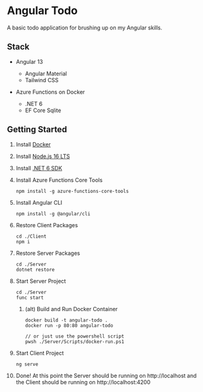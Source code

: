 # Angular Todo

A basic todo application for brushing up on my Angular skills.

## Stack

- Angular 13
    - Angular Material
    - Tailwind CSS

- Azure Functions on Docker
    - .NET 6
    - EF Core Sqlite

## Getting Started

1. Install [Docker](https://docs.docker.com/get-docker/)

2. Install [Node.js 16 LTS](https://nodejs.org/en/download/)

3. Install [.NET 6 SDK](https://nodejs.org/en/download/)


4. Install Azure Functions Core Tools

    ```
    npm install -g azure-functions-core-tools
    ```

5. Install Angular CLI

    ```
    npm install -g @angular/cli
    ```

6. Restore Client Packages

    ```
    cd ./Client
    npm i
    ```

7. Restore Server Packages

    ```
    cd ./Server
    dotnet restore
    ```

8. Start Server Project

    ```
    cd ./Server
    func start
    ```

    1. (alt) Build and Run Docker Container

        ```
        docker build -t angular-todo .
        docker run -p 80:80 angular-todo

        // or just use the powershell script
        pwsh ./Server/Scripts/docker-run.ps1
        ```

9. Start Client Project

    ```
    ng serve
    ```

10. Done! At this point the Server should be running on http://localhost and the Client should be running on http://localhost:4200

